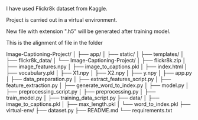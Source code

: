 I have used Flickr8k dataset from Kaggle.

Project is carried out in a virtual environment.

New file with extension ".h5" will be generated after training model.

This is the alignment of file in the folder

Image-Captioning-Project/
│
├── app/
│   ├── static/
│   ├── templates/
│   ├── flickr8k_data/
│   └── Image-Captioning-Project/
│       ├── flickr8k.zip
│       ├── image_features.npy
│       ├── image_to_captions.pkl
│       ├── index.html
│       ├── vocabulary.pkl
│       ├── X1.npy
│       ├── X2.npy
│       ├── y.npy
│  ├── app.py
│  ├── data_preparation.py
│  ├── extract_features_script.py
│  ├── feature_extraction.py
│  ├── generate_word_to_index.py
│  ├── model.py
│  ├── preprocessing_script.py
│  ├── preprocessing.py
│  ├── train_model.py
│  ├── training_data_script.py
├── data/
│   ├── image_to_captions.pkl
│   ├── max_length.pkl
│   └── word_to_index.pkl
├── virtual-env/
├── dataset.py
├── README.md
└── requirements.txt

